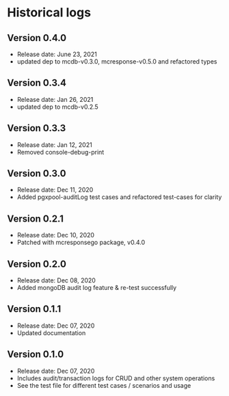 # Historical logs

## Version 0.4.0

- Release date: June 23, 2021
- updated dep to mcdb-v0.3.0, mcresponse-v0.5.0 and refactored types


## Version 0.3.4

- Release date: Jan 26, 2021
- updated dep to mcdb-v0.2.5

## Version 0.3.3

- Release date: Jan 12, 2021
- Removed console-debug-print

## Version 0.3.0

- Release date: Dec 11, 2020
- Added pgxpool-auditLog test cases and refactored test-cases for clarity

## Version 0.2.1

- Release date: Dec 10, 2020
- Patched with mcresponsego package, v0.4.0

## Version 0.2.0

- Release date: Dec 08, 2020
- Added mongoDB audit log feature & re-test successfully

## Version 0.1.1

- Release date: Dec 07, 2020
- Updated documentation

## Version 0.1.0

- Release date: Dec 07, 2020
- Includes audit/transaction logs for CRUD and other system operations
- See the test file for different test cases / scenarios and usage
